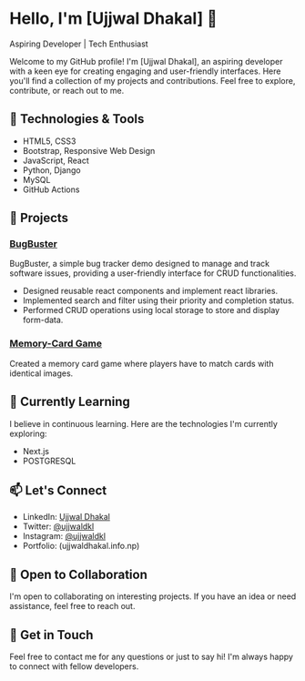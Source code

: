 # Hello, I'm [Ujjwal Dhakal] 👋

Aspiring Developer | Tech Enthusiast

Welcome to my GitHub profile! I'm [Ujjwal Dhakal], an aspiring developer with a keen eye for creating engaging and user-friendly interfaces. Here you'll find a collection of my projects and contributions. Feel free to explore, contribute, or reach out to me.


## 🔧 Technologies & Tools

- HTML5, CSS3
- Bootstrap, Responsive Web Design
- JavaScript, React
- Python, Django
- MySQL
- GitHub Actions



## 🚀 Projects

### [BugBuster](https://bugbusterrr.web.app/)
BugBuster, a simple bug tracker demo designed to manage and track software issues, providing a user-friendly interface for CRUD functionalities.
- Designed reusable react components and implement react libraries.
- Implemented search and filter using their priority and completion status. 
- Performed CRUD operations using local storage to store and display form-data.



### [Memory-Card Game](https://ujjwaldhakal7.github.io/Memory-card-game/)
Created a memory card game where players have to match cards with identical images. 



## 🌱 Currently Learning

I believe in continuous learning. Here are the technologies I'm currently exploring:

- Next.js
- POSTGRESQL
  

## 📫 Let's Connect

- LinkedIn: [Ujjwal Dhakal](https://www.linkedin.com/in/ujjwal-dhakal/)
- Twitter: [@ujjwaldkl](https://www.x.com/ujjwaldkl)
- Instagram: [@ujjwaldkl](https://www.instagram.com/ujjwaldkl)
- Portfolio: (ujjwaldhakal.info.np)

## 🤝 Open to Collaboration

I'm open to collaborating on interesting projects. If you have an idea or need assistance, feel free to reach out.

## 💬 Get in Touch

Feel free to contact me for any questions or just to say hi! I'm always happy to connect with fellow developers.



